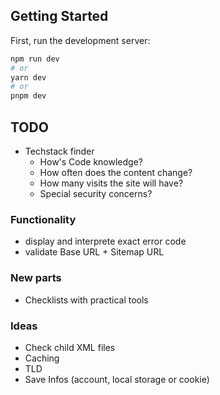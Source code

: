 ## Getting Started

First, run the development server:

```bash
npm run dev
# or
yarn dev
# or
pnpm dev
```

## TODO
- Techstack finder
    - How's Code knowledge?
    - How often does the content change?
    - How many visits the site will have?
    - Special security concerns?
### Functionality
- display and interprete exact error code
- validate Base URL + Sitemap URL

### New parts
- Checklists with practical tools

### Ideas
- Check child XML files
- Caching
- TLD
- Save Infos (account, local storage or cookie)

